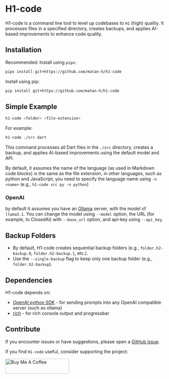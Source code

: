 # H1-code

H1-code is a command line tool to level up codebases to `H1` (high) quality. It processes files in a specified directory, creates backups, and applies AI-based improvements to enhance code quality.

## Installation
Recommended: Install using `pipx`:
```bash
pipx install git+https://github.com/matan-h/h1-code
```

Install using pip:

```bash
pip install git+https://github.com/matan-h/h1-code
```
<PyPI coming soon>

## Simple Example
```bash
h1-code <folder> <file-extension>
```

For example:

```bash
h1-code ./src dart
```
This command processes all Dart files in the `./src` directory, creates a backup, and applies AI-based improvements using the default model and API.

By default, it assumes the name of the language (as used in Markdown code blocks) is the same as the file extension, in other languages, such as python and JavaScript, you need to specify the language name using `-n <name>` (e.g., `h1-code src py -n python`)

### OpenAI
by default it assumes you have an [Ollama](https://github.com/ollama/ollama) server, with the model of `llama3.1`.
You can change the model using `--model` option, the URL (for example, to ClosedAI) with `--base_url` option, and api-key using `--api_key`.


## Backup Folders

- By default, H1-code creates sequential backup folders (e.g., `folder.h2-backup.0`, `folder.h2-backup.1`, etc.).
- Use the `--single-backup` flag to keep only one backup folder (e.g., `folder.h2-backup`).

## Dependencies

H1-code depends on:

* [OpenAI python SDK](https://github.com/openai/openai-python) - for sending prompts into any OpenAI compatible server (such as ollama)
* [rich](https://github.com/Textualize/rich) - for rich console output and progressbar

## Contribute

If you encounter issues or have suggestions, please open a [GitHub issue](https://github.com/matan-h/h1-code/issues).

If you find `H1-code` useful, consider supporting the project:

<a href="https://www.buymeacoffee.com/matanh" target="_blank"><img src="https://cdn.buymeacoffee.com/buttons/default-blue.png" alt="Buy Me A Coffee" height="47" width="200"></a>
